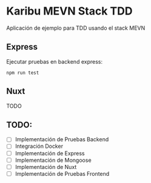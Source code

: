 # Karibu MEVN Stack TDD

Aplicación de ejemplo para TDD usando el stack MEVN

## Express

Ejecutar pruebas en backend express:

```shell
npm run test
```

## Nuxt

TODO

## TODO:

- [ ] Implementación de Pruebas Backend
- [ ] Integración Docker
- [ ] Implementación de Express
- [ ] Implementación de Mongoose
- [ ] Implementación de Nuxt
- [ ] Implementación de Pruebas Frontend